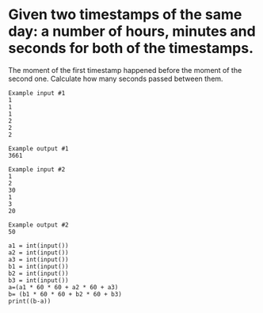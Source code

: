 # Given two timestamps of the same day: a number of hours, minutes and seconds for both of the timestamps. 
The moment of the first timestamp happened before the moment of the second one. Calculate how many seconds passed between them.

```
Example input #1
1
1
1
2
2
2

Example output #1
3661

Example input #2
1
2
30
1
3
20

Example output #2
50
```

```
a1 = int(input())
a2 = int(input())
a3 = int(input())
b1 = int(input())
b2 = int(input())
b3 = int(input())
a=(a1 * 60 * 60 + a2 * 60 + a3)
b= (b1 * 60 * 60 + b2 * 60 + b3)
print((b-a))
```

